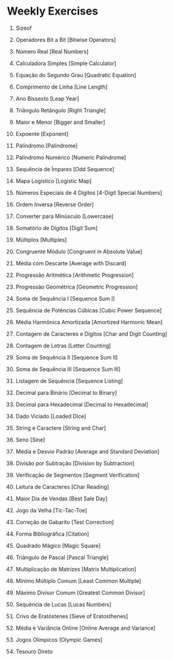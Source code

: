 # Weekly Exercises

1. Sizeof
2. Operadores Bit a Bit [Bitwise Operators]
3. Número Real [Real Numbers]
4. Calculadora Simples [Simple Calculator]
5. Equação do Segundo Grau [Quadratic Equation]
6. Comprimento de Linha [Line Length]
7. Ano Bissexto [Leap Year]
8. Triângulo Retângulo [Right Triangle]
9. Maior e Menor [Bigger and Smaller]
10. Expoente [Exponent]
11. Palíndromo [Palindrome]
12. Palíndromo Numérico [Numeric Palindrome]
13. Sequência de Ímpares [Odd Sequence]
14. Mapa Logístico [Logistic Map]
15. Números Especiais de 4 Dígitos [4-Digit Special Numbers]
16. Ordem Inversa [Reverse Order]
17. Converter para Minúsculo [Lowercase]
18. Somatório de Dígitos [Digit Sum]
19. Múltiplos [Multiples]
20. Congruente Módulo [Congruent in Absolute Value]
21. Média com Descarte [Average with Discard]
22. Progressão Aritmética [Arithmetic Progression]
23. Progressão Geométrica [Geometric Progression]
24. Soma de Sequência I [Sequence Sum I]
25. Sequência de Potências Cúbicas [Cubic Power Sequence]
26. Média Harmônica Amortizada [Amortized Harmonic Mean]
27. Contagem de Caracteres e Dígitos [Char and Digit Counting]
28. Contagem de Letras [Letter Counting]
29. Soma de Sequência II [Sequence Sum II]
30. Soma de Sequência III [Sequence Sum III]
31. Listagem de Sequência [Sequence Listing]
32. Decimal para Binário [Decimal to Binary]
33. Decimal para Hexadecimal [Decimal to Hexadecimal]
34. Dado Viciado [Loaded Dice]
35. String e Caractere [String and Char]
36. Seno [Sine]
37. Média e Desvio Padrão [Average and Standard Deviation]
38. Divisão por Subtração [Division by Subtraction]
39. Verificação de Segmentos [Segment Verification]
40. Leitura de Caracteres [Char Reading]
41. Maior Dia de Vendas [Best Sale Day]
42. Jogo da Velha [Tic-Tac-Toe]
43. Correção de Gabarito [Test Correction]
44. Forma Bibliográfica [Citation]
45. Quadrado Mágico [Magic Square]
46. Triângulo de Pascal [Pascal Triangle]
47. Multiplicação de Matrizes [Matrix Multiplication]
48. Mínimo Múltiplo Comum [Least Common Multiple]
49. Máximo Divisor Comum [Greatest Common Divisor]
50. Sequência de Lucas [Lucas Numbers]
51. Crivo de Eratóstenes [Sieve of Eratosthenes]
52. Média e Variância Online [Online Average and Variance]
53. Jogos Olímpicos [Olympic Games]

56. Tesouro Direto
